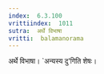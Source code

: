 ```yaml
---
index:  6.3.100
vrittiindex:  1011
sutra:  अर्थे विभाषा
vritti:  balamanorama 
---
```


अर्थे विभाषा। `अन्यस्य दु'गिति शेषः। 

